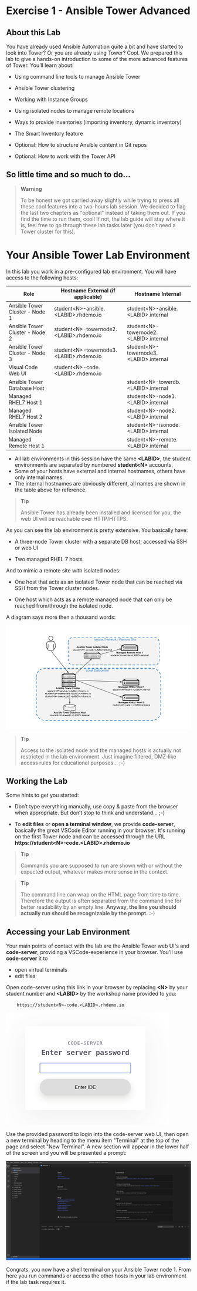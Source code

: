 # Exercise 1 - Ansible Tower Advanced

## About this Lab

You have already used Ansible Automation quite a bit and have started to
look into Tower? Or you are already using Tower? Cool. We prepared this
lab to give a hands-on introduction to some of the more advanced
features of Tower. You’ll learn about:

  - Using command line tools to manage Ansible Tower

  - Ansible Tower clustering

  - Working with Instance Groups

  - Using isolated nodes to manage remote locations

  - Ways to provide inventories (importing inventory, dynamic inventory)

  - The Smart Inventory feature

  - Optional: How to structure Ansible content in Git repos

  - Optional: How to work with the Tower API

## So little time and so much to do…

> **Warning**
>
> To be honest we got carried away slightly while trying to press all
> these cool features into a two-hours lab session. We decided to flag
> the last two chapters as "optional" instead of taking them out. If you
> find the time to run them, cool\! If not, the lab guide will stay
> where it is, feel free to go through these lab tasks later (you don’t
> need a Tower cluster for this).

# Your Ansible Tower Lab Environment

In this lab you work in a pre-configured lab environment. You will have
access to the following hosts:

| Role                             | Hostname External (if applicable)       | Hostname Internal              |
| -------------------------------- | --------------------------------------- | ------------------------------ |
| Ansible Tower Cluster - Node 1   | student\<N>-ansible.\<LABID>.rhdemo.io  | student\<N>-ansible.\<LABID>.internal |
| Ansible Tower Cluster - Node 2   | student\<N>-towernode2.\<LABID>.rhdemo.io  | student\<N>-towernode2.\<LABID>.internal |
| Ansible Tower Cluster - Node 3   | student\<N>-towernode3.\<LABID>.rhdemo.io  | student\<N>-towernode3.\<LABID>.internal |
| Visual Code Web UI               | student\<N>-code.\<LABID>.rhdemo.io     |                                       |
| Ansible Tower Database Host      |                                         | student\<N>-towerdb.\<LABID>.internal |
| Managed RHEL7 Host 1             |                                         | student\<N>-node1.\<LABID>.internal   |
| Managed RHEL7 Host 2             |                                         | student\<N>-node2.\<LABID>.internal   |
| Ansible Tower Isolated Node      |                                         | student\<N>-isonode.\<LABID>.internal |
| Managed Remote Host 1            |                                         | student\<N>-remote.\<LABID>.internal |

* All lab environments in this session have the same **\<LABID>**, the student environments are separated by numbered **student\<N>** accounts.
* Some of your hosts have external and internal hostnames, others have only internal names.
* The internal hostnames are obviously different, all names are shown in the table above for reference.

> **Tip**
>
> Ansible Tower has already been installed and licensed for you, the web
> UI will be reachable over HTTP/HTTPS.

As you can see the lab environment is pretty extensive. You basically
have:

  - A three-node Tower cluster with a separate DB host, accessed via SSH
    or web UI

  - Two managed RHEL 7 hosts

And to mimic a remote site with isolated nodes:

  - One host that acts as an isolated Tower node that can be reached via
    SSH from the Tower cluster nodes.

  - One host which acts as a remote managed node that can only be reached
    from/through the isolated node.

A diagram says more then a thousand words:

![adv\_tower\_diagram.png](../../images/adv_tower_diagram.png)

> **Tip**
>
> Access to the isolated node and the managed hosts is actually not
> restricted in the lab environment. Just imagine filtered, DMZ-like
> access rules for educational purposes… ;-)

## Working the Lab

Some hints to get you started:

  - Don’t type everything manually, use copy & paste from the browser
    when appropriate. But don’t stop to think and understand… ;-)

  - To **edit files** or **open a terminal window**, we provide **code-server**, basically the great VSCode Editor running in your browser. It's running on the first Tower node and can be accessed through the URL **https://student\<N>-code.\<LABID>.rhdemo.io**

> **Tip**
>
> Commands you are supposed to run are shown with or without the
> expected output, whatever makes more sense in the context.

> **Tip**
>
> The command line can wrap on the HTML page from time to time. Therefore
> the output is often separated from the command line for better
> readability by an empty line. **Anyway, the line you should actually
> run should be recognizable by the prompt.** :-)

## Accessing your Lab Environment

Your main points of contact with the lab are the Ansible Tower web UI's and **code-server**, providing a VSCode-experience in your browser. You'll use **code-server** it to

* open virtual terminals
* edit files

Open code-server using this link in your browser by replacing **\<N\>** by your student number and **\<LABID\>** by the workshop name provided to you:


     	https://student<N>-code.<LABID>.rhdemo.io


![code-server login](../../images/vscode-pwd.png)

Use the provided password to login into the code-server web UI, then open a new terminal by heading to the menu item "Terminal" at the top of the page and select "New Terminal". A new section will appear in the lower half of the screen and you will be presented a prompt:

![code-server terminal](../../images/vscode-terminal.png)

Congrats, you now have a shell terminal on your Ansible Tower node 1. From here you run commands or access the other hosts in your lab environment if the lab task requires it.